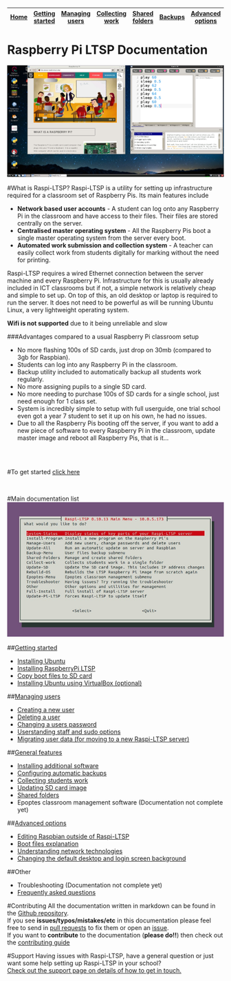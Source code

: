 [Home](README.md)    | [Getting started](installation/getting-started.md)     | [Managing users](manage-users/README.md) | [Collecting work](collect-work.md) | [Shared folders](shared-folders/README.md) | [Backups](backups/README.md) | [Advanced options](advanced/README.md) 
| :-----------: |:-------------:| :-----:| :-----:| :-----:| :-----:| :-----:| 


Raspberry Pi LTSP Documentation
===============================


![](images/desktop-sonic-pi.jpeg)



#What is Raspi-LTSP?
Raspi-LTSP is a utility for setting up infrastructure required for a classroom set of Raspberry Pis.
Its main features include
- **Network based user accounts** - A student can log onto any Raspberry Pi in the classroom and have access to their files. Their files are stored centrally on the server.
- **Centralised master operating system** - All the Raspberry Pis boot a single master operating system from the server every boot.
- **Automated work submission and collection system** - A teacher can easily collect work from students digitally for marking without the need for printing.

Raspi-LTSP requires a wired Ethernet connection between the server machine and every Raspberry Pi. Infrastructure for this is usually already included in ICT classrooms but if not, a simple network is relatively cheap and simple to set up.
On top of this, an old desktop or laptop is required to run the server. It does not need to be powerful as will be running Ubuntu Linux, a very lightweight operating system.  

**Wifi is not supported** due to it being unreliable and slow

###Advantages compared to a usual Raspberry Pi classroom setup
- No more flashing 100s of SD cards, just drop on 30mb (compared to 3gb for Raspbian).
- Students can log into any Raspberry Pi in the classroom.
- Backup utility included to automatically backup all students work regularly.
- No more assigning pupils to a single SD card.
- No more needing to purchase 100s of SD cards for a single school, just need enough for 1 class set.
- System is incredibly simple to setup with full userguide, one trial school even got a year 7 student to set it up on his own, he had no issues.
- Due to all the Raspberry Pis booting off the server, if you want to add a new piece of software to every Raspberry Pi in the classroom, update master image and reboot all Raspberry Pis, that is it...
<br>
<br>

#To get started [click here](installation/getting-started.md)
   
<br>   
   
#Main documentation list
![](images/raspi-ltsp-home.jpeg)

##[Getting started](installation/getting-started.md)    
  - [Installing Ubuntu](installation/installing-ubuntu.md)  
  - [Installing RaspberryPi LTSP](installation/installing-raspi-ltsp.md)
  - [Copy boot files to SD card](installation/sd-card-copy.md)
  - [Installing Ubuntu using VirtualBox (optional)](installation/virtualbox.md)


##[Managing users](manage-users/README.md)   
  - [Creating a new user](manage-users/creating-users.md)
  - [Deleting a user](manage-users/deleting-users.md)  
  - [Changing a users password](manage-users/change-password.md)  
  - [Userstanding staff and sudo options](manage-users/staff-sudo.md)  
  - [Migrating user data (for moving to a new Raspi-LTSP server)](manage-users/migration.md)

##[General features](general-features.md)

- [Installing additional software](installation/installing-software.md)  
- [Configuring automatic backups](backups/README.md)
- [Collecting students work](collect-work.md)  
- [Updating SD card image](sd-card-update.md) 
- [Shared folders](shared-folders/README.md)
- Epoptes classroom management software (Documentation not complete yet)

##[Advanced options](advanced/README.md)
  - [Editing Raspbian outside of Raspi-LTSP](advanced/editing-outside.md)  
  - [Boot files explanation](advanced/boot-files.md)  
  - [Understanding network technologies](advanced/network-technologies.md)
  - [Changing the default desktop and login screen background](advanced/change-background.md)

##Other

- Troubleshooting (Documentation not complete yet)
- [Frequently asked questions](faq.md)

#Contributing
All the documentation written in markdown can be found in the [Github repository](https://github.com/RaspberryPi-LTSP/RaspberryPi-LTSP-Documentation).   
If you see **issues/typos/mistakes/etc** in this documentation please feel free to send in [pull requests](https://github.com/RaspberryPi-LTSP/RaspberryPi-LTSP-Documentation/pulls) to fix them or open an [issue](https://github.com/RaspberryPi-LTSP/RaspberryPi-LTSP-Documentation/issues).  
If you want to **contribute** to the documentation (**please do!!**) then check out the [contributing guide](CONTRIBUTING.md)

#Support
Having issues with Raspi-LTSP, have a general question or just want some help setting up Raspi-LTSP in your school?   
[Check out the support page on details of how to get in touch.](support.md)
   